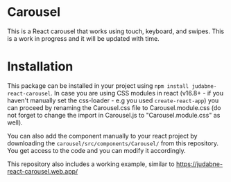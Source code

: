 # Carousel
This is a React carousel that works using touch, keyboard, and swipes.
This is a work in progress and it will be updated with time.


# Installation
This package can be installed in your project using ```npm install judabne-react-carousel```.
In case you are using CSS modules in react (v16.8+ - if you haven't manually set the css-loader - e.g you used ```create-react-app```)
you can proceed by renaming the Carousel.css file to Carousel.module.css (do not forget to change the import in Carousel.js to "Carousel.module.css" as well).

You can also add the component manually to your react project by downloading the ```carousel/src/components/Carousel/``` from this repository.
You get access to the code and you can modify it accordingly.

This repository also includes a working example, similar to https://judabne-react-carousel.web.app/


